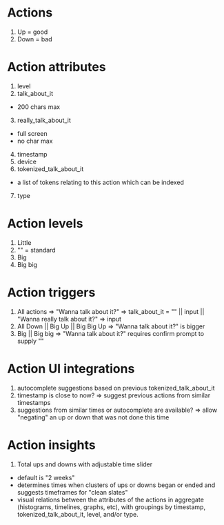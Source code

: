 # Actions
1. Up = good
2. Down = bad

# Action attributes
1. level
2. talk_about_it
  - 200 chars max
3. really_talk_about_it
  - full screen
  - no char max
4. timestamp
5. device
6. tokenized_talk_about_it
  - a list of tokens relating to this action which can be indexed
7. type

# Action levels
1. Little
2. "" = standard
3. Big
4. Big big

# Action triggers
1. All actions => "Wanna talk about it?" => talk_about_it = "<nope>" || input || "Wanna really talk about it?" => input
2. All Down || Big Up || Big Big Up => "Wanna talk about it?" is bigger
3. Big || Big big => "Wanna talk about it?" requires confirm prompt to supply "<nope>"

# Action UI integrations
1. autocomplete suggestions based on previous tokenized_talk_about_it
2. timestamp is close to now? => suggest previous actions from similar timestamps
3. suggestions from similar times or autocomplete are available? => allow "negating" an up or down that was not done this time

# Action insights
1. Total ups and downs with adjustable time slider
  - default is "2 weeks"
  - determines times when clusters of ups or downs began or ended and suggests timeframes for "clean slates"
  - visual relations between the attributes of the actions in aggregate (histograms, timelines, graphs, etc), with groupings by timestamp, tokenized_talk_about_it, level, and/or type.






